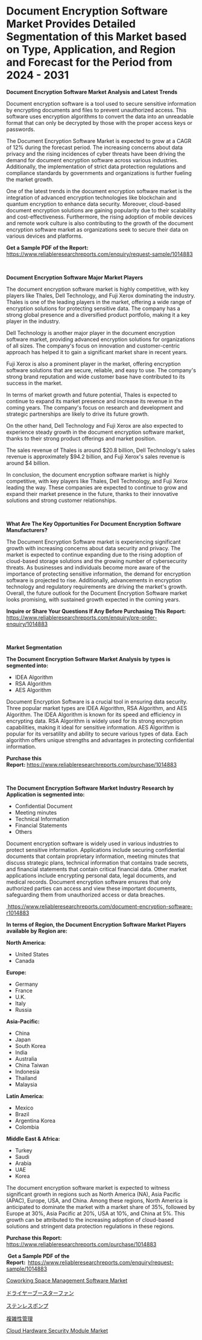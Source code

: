 <p><h1>Document Encryption Software Market Provides Detailed Segmentation of this Market based on Type, Application, and Region and Forecast for the Period from 2024 - 2031</h1></p><p><strong>Document Encryption Software Market Analysis and Latest Trends</strong></p>
<p><p>Document encryption software is a tool used to secure sensitive information by encrypting documents and files to prevent unauthorized access. This software uses encryption algorithms to convert the data into an unreadable format that can only be decrypted by those with the proper access keys or passwords.</p><p>The Document Encryption Software Market is expected to grow at a CAGR of 12% during the forecast period. The increasing concerns about data privacy and the rising incidences of cyber threats have been driving the demand for document encryption software across various industries. Additionally, the implementation of strict data protection regulations and compliance standards by governments and organizations is further fueling the market growth.</p><p>One of the latest trends in the document encryption software market is the integration of advanced encryption technologies like blockchain and quantum encryption to enhance data security. Moreover, cloud-based document encryption solutions are gaining popularity due to their scalability and cost-effectiveness. Furthermore, the rising adoption of mobile devices and remote work culture is also contributing to the growth of the document encryption software market as organizations seek to secure their data on various devices and platforms.</p></p>
<p><strong>Get a Sample PDF of the Report:&nbsp;</strong> <a href="https://www.reliableresearchreports.com/enquiry/request-sample/1014883">https://www.reliableresearchreports.com/enquiry/request-sample/1014883</a></p>
<p>&nbsp;</p>
<p><strong>Document Encryption Software Major Market Players</strong></p>
<p><p>The document encryption software market is highly competitive, with key players like Thales, Dell Technology, and Fuji Xerox dominating the industry. Thales is one of the leading players in the market, offering a wide range of encryption solutions for protecting sensitive data. The company has a strong global presence and a diversified product portfolio, making it a key player in the industry.</p><p>Dell Technology is another major player in the document encryption software market, providing advanced encryption solutions for organizations of all sizes. The company's focus on innovation and customer-centric approach has helped it to gain a significant market share in recent years.</p><p>Fuji Xerox is also a prominent player in the market, offering encryption software solutions that are secure, reliable, and easy to use. The company's strong brand reputation and wide customer base have contributed to its success in the market.</p><p>In terms of market growth and future potential, Thales is expected to continue to expand its market presence and increase its revenue in the coming years. The company's focus on research and development and strategic partnerships are likely to drive its future growth.</p><p>On the other hand, Dell Technology and Fuji Xerox are also expected to experience steady growth in the document encryption software market, thanks to their strong product offerings and market position.</p><p>The sales revenue of Thales is around $20.8 billion, Dell Technology's sales revenue is approximately $94.2 billion, and Fuji Xerox's sales revenue is around $4 billion.</p><p>In conclusion, the document encryption software market is highly competitive, with key players like Thales, Dell Technology, and Fuji Xerox leading the way. These companies are expected to continue to grow and expand their market presence in the future, thanks to their innovative solutions and strong customer relationships.</p></p>
<p>&nbsp;</p>
<p><strong>What Are The Key Opportunities For Document Encryption Software Manufacturers?</strong></p>
<p><p>The Document Encryption Software market is experiencing significant growth with increasing concerns about data security and privacy. The market is expected to continue expanding due to the rising adoption of cloud-based storage solutions and the growing number of cybersecurity threats. As businesses and individuals become more aware of the importance of protecting sensitive information, the demand for encryption software is projected to rise. Additionally, advancements in encryption technology and regulatory requirements are driving the market's growth. Overall, the future outlook for the Document Encryption Software market looks promising, with sustained growth expected in the coming years.</p></p>
<p><strong>Inquire or Share Your Questions If Any Before Purchasing This Report:</strong> <a href="https://www.reliableresearchreports.com/enquiry/pre-order-enquiry/1014883">https://www.reliableresearchreports.com/enquiry/pre-order-enquiry/1014883</a></p>
<p>&nbsp;</p>
<p><strong>Market Segmentation</strong></p>
<p><strong>The Document Encryption Software Market Analysis by types is segmented into:</strong></p>
<p><ul><li>IDEA Algorithm</li><li>RSA Algorithm</li><li>AES Algorithm</li></ul></p>
<p><p>Document Encryption Software is a crucial tool in ensuring data security. Three popular market types are IDEA Algorithm, RSA Algorithm, and AES Algorithm. The IDEA Algorithm is known for its speed and efficiency in encrypting data. RSA Algorithm is widely used for its strong encryption capabilities, making it ideal for sensitive information. AES Algorithm is popular for its versatility and ability to secure various types of data. Each algorithm offers unique strengths and advantages in protecting confidential information.</p></p>
<p><strong>Purchase this Report:&nbsp;</strong><a href="https://www.reliableresearchreports.com/purchase/1014883">https://www.reliableresearchreports.com/purchase/1014883</a></p>
<p>&nbsp;</p>
<p><strong>The Document Encryption Software Market Industry Research by Application is segmented into:</strong></p>
<p><ul><li>Confidential Document</li><li>Meeting minutes</li><li>Technical Information</li><li>Financial Statements</li><li>Others</li></ul></p>
<p><p>Document encryption software is widely used in various industries to protect sensitive information. Applications include securing confidential documents that contain proprietary information, meeting minutes that discuss strategic plans, technical information that contains trade secrets, and financial statements that contain critical financial data. Other market applications include encrypting personal data, legal documents, and medical records. Document encryption software ensures that only authorized parties can access and view these important documents, safeguarding them from unauthorized access or data breaches.</p></p>
<p><a href="https://www.reliableresearchreports.com/document-encryption-software-r1014883">&nbsp;https://www.reliableresearchreports.com/document-encryption-software-r1014883</a></p>
<p><strong>In terms of Region, the Document Encryption Software Market Players available by Region are:</strong></p>
<p>
    <p> <strong> North America: </strong>
        <ul>
            <li>United States</li>
            <li>Canada</li>
        </ul>
        </p> 
    <p> <strong> Europe: </strong>
        <ul>
            <li>Germany</li>
            <li>France</li>
            <li>U.K.</li>
            <li>Italy</li>
            <li>Russia</li>
        </ul>
        </p> 
    <p> <strong> Asia-Pacific: </strong>
        <ul>
            <li>China</li>
            <li>Japan</li>
            <li>South Korea</li>
            <li>India</li>
            <li>Australia</li>
            <li>China Taiwan</li>
            <li>Indonesia</li>
            <li>Thailand</li>
            <li>Malaysia</li>
        </ul>
        </p> 
    <p> <strong> Latin America: </strong>
        <ul>
            <li>Mexico</li>
            <li>Brazil</li>
            <li>Argentina Korea</li>
            <li>Colombia</li>
        </ul>
        </p> 
    <p> <strong> Middle East & Africa: </strong>
        <ul>
            <li>Turkey</li>
            <li>Saudi</li>
            <li>Arabia</li>
            <li>UAE</li>
            <li>Korea</li>
        </ul>
    </p>
    </p>
<p><p>The document encryption software market is expected to witness significant growth in regions such as North America (NA), Asia Pacific (APAC), Europe, USA, and China. Among these regions, North America is anticipated to dominate the market with a market share of 35%, followed by Europe at 30%, Asia Pacific at 20%, USA at 10%, and China at 5%. This growth can be attributed to the increasing adoption of cloud-based solutions and stringent data protection regulations in these regions.</p></p>
<p><strong>Purchase this Report: </strong><a href="https://www.reliableresearchreports.com/purchase/1014883">https://www.reliableresearchreports.com/purchase/1014883</a></p>
<p>&nbsp;<strong>Get a Sample PDF of the Report:&nbsp;&nbsp;</strong><a href="https://www.reliableresearchreports.com/enquiry/request-sample/1014883">https://www.reliableresearchreports.com/enquiry/request-sample/1014883</a></p>
<p><strong></strong></p>
<p><p><a href="https://www.linkedin.com/pulse/coworking-space-management-software-market-insight-trends-growth-shxec?trackingId=HDnoJ1Lsih9MTED5A6FARQ%3D%3D">Coworking Space Management Software Market</a></p><p><a href="https://medium.com/@ja15984/%E4%B9%BE%E7%87%A5%E6%A9%9F%E3%83%96%E3%83%BC%E3%82%B9%E3%82%BF%E3%83%BC%E3%83%95%E3%82%A1%E3%83%B3%E5%B8%82%E5%A0%B4-%E5%B8%82%E5%A0%B4%E3%82%B7%E3%82%A7%E3%82%A2-%E5%B8%82%E5%A0%B4%E3%83%88%E3%83%AC%E3%83%B3%E3%83%89-%E3%81%8A%E3%82%88%E3%81%B3%E5%B0%86%E6%9D%A5%E3%81%AE%E6%88%90%E9%95%B7%E3%82%92%E6%8E%A2%E3%82%8B-4962ba738315">ドライヤーブースターファン</a></p><p><a href="https://medium.com/@ryleebauch2023/%E3%82%B9%E3%83%86%E3%83%B3%E3%83%AC%E3%82%B9%E9%8B%BC%E3%83%9D%E3%83%B3%E3%83%97%E3%81%AE%E5%B8%82%E5%A0%B4%E3%82%B7%E3%82%A7%E3%82%A2%E3%81%AE%E9%80%B2%E5%8C%96%E3%81%A8%E5%B8%82%E5%A0%B4%E6%88%90%E9%95%B7%E3%81%AE%E3%83%88%E3%83%AC%E3%83%B3%E3%83%892024%E5%B9%B4%E3%81%8B%E3%82%892031%E5%B9%B4%E3%81%BE%E3%81%A7-462d168b643c">ステンレスポンプ</a></p><p><a href="https://github.com/AriMuller2009/Market-Research-Report-List-1/blob/main/156362353598.md">複雑性管理</a></p><p><a href="https://github.com/cecuraprangm/Market-Research-Report-List-2/blob/main/cloud-hardware-security-module-market.md">Cloud Hardware Security Module Market</a></p></p>